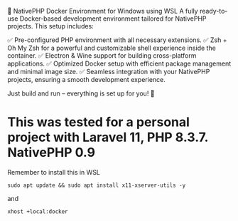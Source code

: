 🚀 NativePHP Docker Environment for Windows using WSL
A fully ready-to-use Docker-based development environment tailored for NativePHP projects. This setup includes:

✅ Pre-configured PHP environment with all necessary extensions.
✅ Zsh + Oh My Zsh for a powerful and customizable shell experience inside the container.
✅ Electron & Wine support for building cross-platform applications.
✅ Optimized Docker setup with efficient package management and minimal image size.
✅ Seamless integration with your NativePHP projects, ensuring a smooth development experience.

Just build and run – everything is set up for you! 🚀

# This was tested for a personal project with Laravel 11, PHP 8.3.7. NativePHP 0.9
Remember to install this in WSL

``` 
sudo apt update && sudo apt install x11-xserver-utils -y
```

and
```
xhost +local:docker
```
